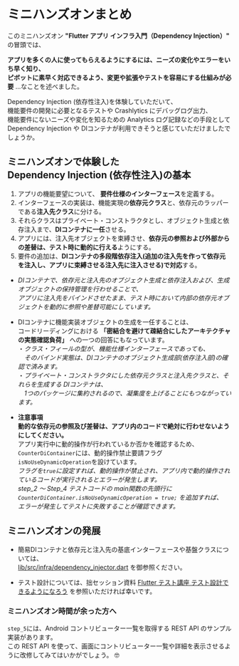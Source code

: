# ミニハンズオンまとめ

このミニハンズオン **"Flutter アプリ インフラ入門（Dependency Injection）"** の冒頭では、  

**アプリを多くの人に使ってもらえるようにするには、ニーズの変化やエラーをいち早く知り、  
ピボットに素早く対応できるよう、変更や拡張やテストを容易にする仕組みが必要** ...なことを述べました。  

Dependency Injection (依存性注入)を体験していただいて、  
機能要件の開発に必要となるテストや Crashlytics にデバッグログ出力、  
機能要件にないニーズや変化を知るための Analytics ログ記録などの手段として  
Dependency Injection や DIコンテナが利用できそうと感じていただけましたでしょうか。  


## ミニハンズオンで体験した<br/>Dependency Injection (依存性注入)の基本

1. アプリの機能要望について、 **要件仕様のインターフェース**を定義する。
2. インターフェースの実装は、機能実現の**依存元クラス**と、依存元のラッパーである**注入先クラス**に分ける。
3. それらクラスはプライベート・コンストラクタとし、オブジェクト生成と依存注入まで、**DIコンテナに一任**させる。
4. アプリには、注入先オブジェクトを束縛させ、**依存元の参照および外部からの差替は、テスト時に動的に行える**ようにする。
5. 要件の追加は、**DIコンテナの多段階依存注入(追加の注入先を作って依存元を注入し、アプリに束縛させる注入先に注入させる)で対応**する。

- _DIコンテナで、依存元と注入先のオブジェクト生成と依存注入および、生成オブジェクトの保持管理を行わせることで、  
アプリに注入先をバインドさせたまま、テスト時において内部の依存元オブジェクトを動的に参照や差替可能にしています。_

- DIコンテナに機能実装オブジェクトの生成を一任することは、  
コードリーディングにおける **「密結合を避けて疎結合にしたアーキテクチャの実態確認負荷」** への一つの回答にもなっています。  
・_クラス・フィールの型が、機能仕様インターフェースであっても、  
　そのバインド実態は、DIコンテナのオブジェクト生成部(依存注入部)の確認で済みます。_  
・_プライベート・コンストラクタにした依存元クラスと注入先クラスと、それらを生成する DIコンテナは、  
　1つのパッケージに集約されるので、凝集度を上げることにもつながっています。_

- **注意事項**  
**動的な依存元の参照及び差替は、アプリ内のコードで絶対に行わせないようにしてください。**  
アプリ実行中に動的操作が行われているか否かを確認するため、`CounterDiContainer`には、動的操作禁止要請フラグ `isNoUseDynamicOperation`を設けています。  
_フラグを`true`に設定すれば、動的操作が禁止され、アプリ内で動的操作されているコードが実行されるとエラーが発生します。_  
_step_2 〜 Step_4 テストコードの main関数の先頭行に `CounterDiContainer.isNoUseDynamicOperation = true;` を追加すれば、  
エラーが発生してテストに失敗することが確認できます。_


## ミニハンズオンの発展
- 簡易DIコンテナと依存元と注入先の基底インターフェースや基盤クラスについては、  
  [lib/src/infra/dependency_injector.dart](../infra/dependency_injector.dart) を御参照ください。  

- テスト設計については、拙セッション資料 [Flutter テスト講座 テスト設計できるようになろう](https://drive.google.com/file/d/1OznsKYxa_VSkrAwuH2cqpf1ZHxBNsLEg/view) を参照いただければ幸いです。  


### ミニハンズオン時間が余った方へ
`step_5`には、Android コントリビューター一覧を取得する REST API のサンプル実装があります。  
この REST API を使って、画面にコントリビューター一覧や詳細を表示させるように改修してみてはいかがでしょう。 🤓  

